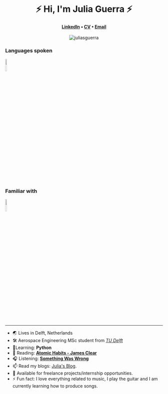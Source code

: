 
<h1 align="center">⚡️ Hi, I'm Julia Guerra ⚡️</h1>
<h4 align="center"><a href="https://www.linkedin.com/in/juliaguerra0/">LinkedIn</a> &bull; <a href="https://drive.google.com/file/d/1RfzoBfQQ1ufzQZY2hUgA94o4bcBtTNWm/view?usp=sharing">CV</a> &bull; <a href="mailto:juliaguesam@gmail.com">Email</a></h4>

<p align="center">
  <img align="center" src="https://github-readme-streak-stats.herokuapp.com/?user=juliasguerra" alt="juliasguerra" />
</p>

### Languages spoken
<code><img width="10%" src="https://www.vectorlogo.zone/logos/python/python-ar21.svg"></code>

### Familiar with
<code><img width="10%" src="https://www.vectorlogo.zone/logos/git-scm/git-scm-ar21.svg"></code>

---

- 🌏 Lives in Delft, Netherlands
- 🛠 Aerospace Engineering MSc student from _[TU Delft](https://www.tudelft.nl/onderwijs/opleidingen/masters/ae/msc-aerospace-engineering/master-tracks/space)_
- 🧠Learning: **Python**
- 📖 Reading: **[Atomic Habits - James Clear](https://www.goodreads.com/book/show/40121378-atomic-habits)**
- 🎧 Listening: **[Something Was Wrong](https://open.spotify.com/episode/1L53lAJ4lv6tezDycy9iTg?si=YklTRTVPQ6uIxiM9MaSYWg&dl_branch=1)**
-  📫 Read my blogs: [Julia's Blog](https://medium.com/@juliaguesam).
-  🎯 Available for freelance projects/internship opportunities.
-  ⚡ Fun fact: I love everything related to music, I play the guitar and I am currently learning how to produce songs. 


<!---
juliasguerra/juliasguerra is a ✨ special ✨ repository because its `README.md` (this file) appears on your GitHub profile.
You can click the Preview link to take a look at your changes.
--->


